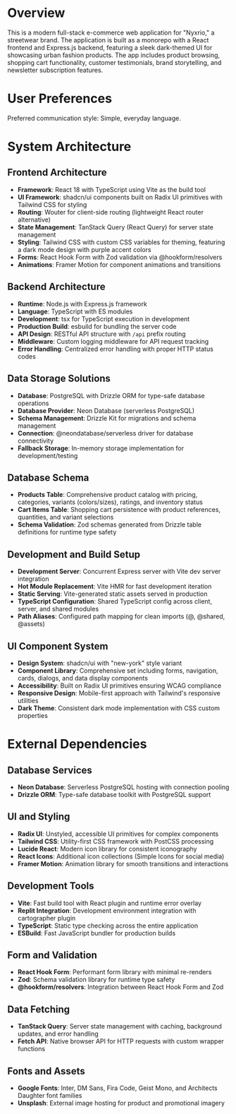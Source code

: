 # Overview

This is a modern full-stack e-commerce web application for "Nyxrio," a streetwear brand. The application is built as a monorepo with a React frontend and Express.js backend, featuring a sleek dark-themed UI for showcasing urban fashion products. The app includes product browsing, shopping cart functionality, customer testimonials, brand storytelling, and newsletter subscription features.

# User Preferences

Preferred communication style: Simple, everyday language.

# System Architecture

## Frontend Architecture
- **Framework**: React 18 with TypeScript using Vite as the build tool
- **UI Framework**: shadcn/ui components built on Radix UI primitives with Tailwind CSS for styling
- **Routing**: Wouter for client-side routing (lightweight React router alternative)
- **State Management**: TanStack Query (React Query) for server state management
- **Styling**: Tailwind CSS with custom CSS variables for theming, featuring a dark mode design with purple accent colors
- **Forms**: React Hook Form with Zod validation via @hookform/resolvers
- **Animations**: Framer Motion for component animations and transitions

## Backend Architecture
- **Runtime**: Node.js with Express.js framework
- **Language**: TypeScript with ES modules
- **Development**: tsx for TypeScript execution in development
- **Production Build**: esbuild for bundling the server code
- **API Design**: RESTful API structure with `/api` prefix routing
- **Middleware**: Custom logging middleware for API request tracking
- **Error Handling**: Centralized error handling with proper HTTP status codes

## Data Storage Solutions
- **Database**: PostgreSQL with Drizzle ORM for type-safe database operations
- **Database Provider**: Neon Database (serverless PostgreSQL)
- **Schema Management**: Drizzle Kit for migrations and schema management
- **Connection**: @neondatabase/serverless driver for database connectivity
- **Fallback Storage**: In-memory storage implementation for development/testing

## Database Schema
- **Products Table**: Comprehensive product catalog with pricing, categories, variants (colors/sizes), ratings, and inventory status
- **Cart Items Table**: Shopping cart persistence with product references, quantities, and variant selections
- **Schema Validation**: Zod schemas generated from Drizzle table definitions for runtime type safety

## Development and Build Setup
- **Development Server**: Concurrent Express server with Vite dev server integration
- **Hot Module Replacement**: Vite HMR for fast development iteration
- **Static Serving**: Vite-generated static assets served in production
- **TypeScript Configuration**: Shared TypeScript config across client, server, and shared modules
- **Path Aliases**: Configured path mapping for clean imports (@, @shared, @assets)

## UI Component System
- **Design System**: shadcn/ui with "new-york" style variant
- **Component Library**: Comprehensive set including forms, navigation, cards, dialogs, and data display components
- **Accessibility**: Built on Radix UI primitives ensuring WCAG compliance
- **Responsive Design**: Mobile-first approach with Tailwind's responsive utilities
- **Dark Theme**: Consistent dark mode implementation with CSS custom properties

# External Dependencies

## Database Services
- **Neon Database**: Serverless PostgreSQL hosting with connection pooling
- **Drizzle ORM**: Type-safe database toolkit with PostgreSQL support

## UI and Styling
- **Radix UI**: Unstyled, accessible UI primitives for complex components
- **Tailwind CSS**: Utility-first CSS framework with PostCSS processing
- **Lucide React**: Modern icon library for consistent iconography
- **React Icons**: Additional icon collections (Simple Icons for social media)
- **Framer Motion**: Animation library for smooth transitions and interactions

## Development Tools
- **Vite**: Fast build tool with React plugin and runtime error overlay
- **Replit Integration**: Development environment integration with cartographer plugin
- **TypeScript**: Static type checking across the entire application
- **ESBuild**: Fast JavaScript bundler for production builds

## Form and Validation
- **React Hook Form**: Performant form library with minimal re-renders
- **Zod**: Schema validation library for runtime type safety
- **@hookform/resolvers**: Integration between React Hook Form and Zod

## Data Fetching
- **TanStack Query**: Server state management with caching, background updates, and error handling
- **Fetch API**: Native browser API for HTTP requests with custom wrapper functions

## Fonts and Assets
- **Google Fonts**: Inter, DM Sans, Fira Code, Geist Mono, and Architects Daughter font families
- **Unsplash**: External image hosting for product and promotional imagery